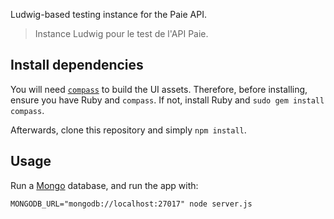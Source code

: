 Ludwig-based testing instance for the Paie API.

> Instance Ludwig pour le test de l'API Paie.


Install dependencies
--------------------

You will need [`compass`](https://github.com/Compass/compass) to build the UI assets. Therefore, before installing, ensure you have Ruby and `compass`. If not, install Ruby and `sudo gem install compass`.

Afterwards, clone this repository and simply `npm install`.


Usage
-----

Run a [Mongo](http://www.mongodb.org) database, and run the app with:

```shell
MONGODB_URL="mongodb://localhost:27017" node server.js
```
